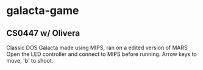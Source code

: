 # galacta-game
## CS0447 w/ Olivera
Classic DOS Galacta made using MIPS, ran on a edited version of MARS
Open the LED controller and connect to MIPS before running. Arrow keys to move, 'b' to shoot.
